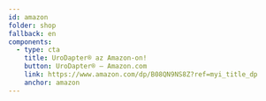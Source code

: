 ```yaml
---
id: amazon
folder: shop
fallback: en
components:
  - type: cta
    title: UroDapter® az Amazon-on!
    button: UroDapter® – Amazon.com
    link: https://www.amazon.com/dp/B08QN9NS8Z?ref=myi_title_dp
    anchor: amazon
---
```

